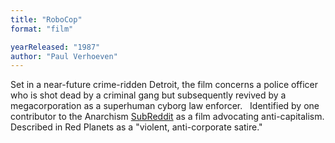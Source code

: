 ```yaml
---
title: "RoboCop"
format: "film"

yearReleased: "1987"
author: "Paul Verhoeven"
---
```

Set in a near-future crime-ridden Detroit, the  film concerns a police officer who is shot dead by a criminal gang  but subsequently revived by a megacorporation as a superhuman cyborg  law enforcer.
 
Identified by one contributor to the Anarchism <a href="https://www.reddit.com/r/Anarchism/comments/2a2r93/can_we_compile_a_list_of_the_top_films_advocating/"> SubReddit</a> as a film advocating anti-capitalism. Described in  Red Planets as a "violent,  anti-corporate satire."